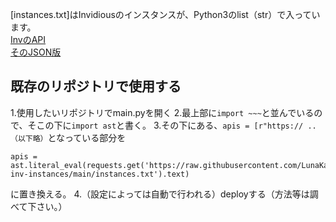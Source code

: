 [instances.txt]はInvidiousのインスタンスが、Python3のlist（str）で入っています。<br>
<a href="https://api.invidious.io">InvのAPI</a><br>
<a href="https://api.invidious.io/instances.json?pretty=1&sort_by=type,users">そのJSON版</a>

## 既存のリポジトリで使用する
  1.使用したいリポジトリでmain.pyを開く
  2.最上部に```import ~~~```と並んでいるので、そこの下に```import ast```と書く。
  3.その下にある、```apis = [r"https:// ..（以下略）```となっている部分を
  ```
apis = ast.literal_eval(requests.get('https://raw.githubusercontent.com/LunaKamituki/yukiyoutube-inv-instances/main/instances.txt').text)
  ```
に置き換える。
  4.（設定によっては自動で行われる）deployする（方法等は調べて下さい。）
